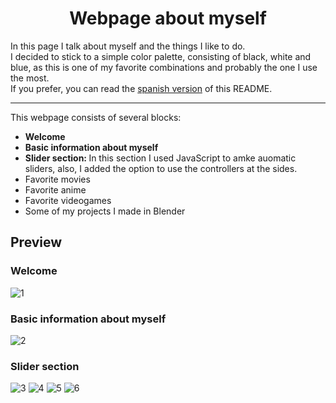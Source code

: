 <h1 align="center">Webpage about myself</h1>
In this page I talk about myself and the things I like to do.
<br>
I decided to stick to a simple color palette, consisting of black, white and blue, as this is one of my favorite combinations and probably the one I use the most.
<br>
If you prefer, you can read the <a href="https://github.com/YnotAlcaraz/Principal/blob/main/README-ESP.md">spanish version</a> of this README.
<br>
<hr>
This webpage consists of several blocks:
<ul>
    <li><b>Welcome</b></li>
    <li><b>Basic information about myself</b></li>
    <li><b>Slider section: </b>In this section I used JavaScript to amke auomatic sliders, also, I added the option to use the controllers at the sides.</b>
            <li>Favorite movies</li>
            <li>Favorite anime</li>
            <li>Favorite videogames</li>
            <li>Some of my projects I made in Blender</li>
        </ul>
</ul>

<h2>Preview</h2>
<h3>Welcome</h3>
<img src="https://user-images.githubusercontent.com/118568162/202801107-10697a5e-bf25-4499-ae45-68c74a4d26c6.PNG" alt="1">
<h3>Basic information about myself</h3>
<img src="https://user-images.githubusercontent.com/118568162/202801149-fe04a68f-acfb-4013-8772-c663b771ea65.PNG" alt="2">
<h3>Slider section</h3>
<img src="https://user-images.githubusercontent.com/118568162/202801163-d426b15c-f83b-4af2-8488-c6327b970173.PNG" alt="3">
<img src="https://user-images.githubusercontent.com/118568162/202801178-22961551-9a4b-4f85-a040-7bfad6d9106e.PNG" alt="4">
<img src="https://user-images.githubusercontent.com/118568162/202801188-e5da0889-ea1b-4a88-90b9-556bb3a6da62.PNG" alt="5">
<img src="https://user-images.githubusercontent.com/118568162/202811356-51111354-236f-4b6c-b12c-a00a212b318d.PNG" alt="6">
